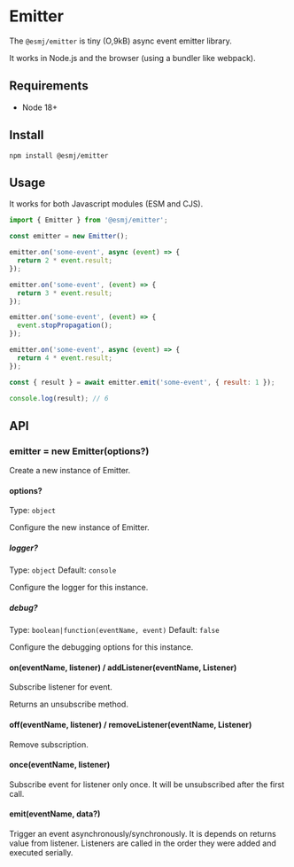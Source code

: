 # Emitter

The `@esmj/emitter` is tiny (O,9kB) async event emitter library.

It works in Node.js and the browser (using a bundler like webpack).

## Requirements

- Node 18+

## Install

```shell
npm install @esmj/emitter
```

## Usage

It works for both Javascript modules (ESM and CJS).

```javascript
import { Emitter } from '@esmj/emitter';

const emitter = new Emitter();

emitter.on('some-event', async (event) => {
  return 2 * event.result;
});

emitter.on('some-event', (event) => {
  return 3 * event.result;
});

emitter.on('some-event', (event) => {
  event.stopPropagation();
});

emitter.on('some-event', async (event) => {
  return 4 * event.result;
});

const { result } = await emitter.emit('some-event', { result: 1 });

console.log(result); // 6

```

## API
### emitter = new Emitter(options?)

Create a new instance of Emitter.

#### options?

Type: `object`

Configure the new instance of Emitter.

##### logger?

Type: `object`
Default: `console`

Configure the logger for this instance.

##### debug?

Type: `boolean|function(eventName, event)`
Default: `false`

Configure the debugging options for this instance.

#### on(eventName, listener) / addListener(eventName, Listener)
Subscribe listener for event.

Returns an unsubscribe method.

#### off(eventName, listener) / removeListener(eventName, Listener)
Remove subscription.

#### once(eventName, listener)
Subscribe event for listener only once. It will be unsubscribed after the first call.

#### emit(eventName, data?)

Trigger an event asynchronously/synchronously. It is depends on returns value from listener. Listeners are called in the order they were added and executed serially.